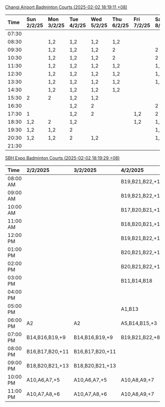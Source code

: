 [Changi Airport Badminton Courts (2025-02-02 18:19:11 +08)](https://www.carc.org.sg/FacilityBooking.aspx)

| Time   | Sun 2/2/25   | Mon 3/2/25   | Tue 4/2/25   | Wed 5/2/25   | Thu 6/2/25   | Fri 7/2/25   | Sat 8/2/25   |
|:-------|:-------------|:-------------|:-------------|:-------------|:-------------|:-------------|:-------------|
| 07:30  |              |              |              |              |              |              |              |
| 08:30  |              | 1,2          | 1,2          | 1,2          | 1,2          |              |              |
| 09:30  |              | 1,2          | 1,2          | 1,2          | 2            |              | 2            |
| 10:30  |              | 1,2          | 1,2          | 1,2          | 2            |              | 2            |
| 11:30  |              | 1,2          | 1,2          | 1,2          | 1,2          |              | 1,2          |
| 12:30  |              | 1,2          | 1,2          | 1,2          | 1,2          |              | 1,2          |
| 13:30  |              | 1,2          | 1,2          | 1,2          | 1,2          |              | 1,2          |
| 14:30  |              | 1,2          | 1,2          | 1,2          | 1,2          |              |              |
| 15:30  | 2            | 2            | 1,2          | 1,2          |              |              |              |
| 16:30  |              |              | 1,2          | 2            |              |              | 2            |
| 17:30  | 1            |              | 1,2          | 2            |              | 1,2          | 2            |
| 18:30  | 1,2          | 2            | 1,2          |              |              | 1,2          | 1,2          |
| 19:30  | 1,2          | 1,2          | 2            |              |              |              | 1,2          |
| 20:30  | 1,2          | 1,2          | 2            | 1,2          |              |              | 1,2          |
| 21:30  |              |              |              |              |              |              |              |

[SBH Expo Badminton Courts (2025-02-02 18:19:29 +08)](https://singaporebadmintonhall.getomnify.com/widgets/O3MRKGBH359GA55KHMG1RD)

| Time     | 2/2/2025        | 3/2/2025        | 4/2/2025        | 5/2/2025        | 6/2/2025        | 7/2/2025        | 8/2/2025        |
|:---------|:----------------|:----------------|:----------------|:----------------|:----------------|:----------------|:----------------|
| 08:00 AM |                 |                 | B19,B21,B22,+14 | B20,B21,B22,+18 | B19,B21,B22,+19 | B19,B21,B22,+19 | B19,B21,B22,+15 |
| 09:00 AM |                 |                 | B19,B21,B22,+12 | B20,B21,B22,+18 | B19,B21,B22,+19 | B19,B21,B22,+19 | B19,B21,B22,+15 |
| 10:00 AM |                 |                 | B17,B20,B21,+11 | B19,B21,B22,+15 | B19,B20,B22,+18 | B19,B21,B22,+18 | B19,B20,B22,+18 |
| 11:00 AM |                 |                 | B18,B20,B21,+13 | B20,B21,B22,+16 | B19,B20,B22,+18 | B19,B21,B22,+18 | B18,B20,B22,+17 |
| 12:00 PM |                 |                 | B19,B21,B22,+11 | B20,B21,B22,+18 | B19,B21,B22,+19 | B19,B21,B22,+19 | B20,B21,B22,+18 |
| 01:00 PM |                 |                 | B20,B21,B22,+10 | B19,B21,B22,+19 | B19,B21,B22,+19 | B19,B21,B22,+19 | B19,B21,B22,+19 |
| 02:00 PM |                 |                 | B20,B21,B22,+12 | B19,B21,B22,+19 | B19,B21,B22,+14 | B19,B21,B22,+16 | B19,B21,B22,+17 |
| 03:00 PM |                 |                 | B11,B14,B18     | B19,B20,B21,+6  | B19,B21,B22,+12 | B19,B21,B22,+12 | B19,B20,B21,+7  |
| 04:00 PM |                 |                 |                 | B12,B13,B21     | B14,B15,B17,+4  | B15,B18,B22,+6  |                 |
| 05:00 PM |                 |                 | A1,B13          |                 |                 | A1,A6,B18       | A1,A2           |
| 06:00 PM | A2              | A2              | A5,B14,B15,+3   | B16,B21         |                 | B16,B21         |                 |
| 07:00 PM | B14,B16,B19,+9  | B14,B16,B19,+9  | B19,B21,B22,+8  | B21,B22         |                 |                 | A9,B19          |
| 08:00 PM | B16,B17,B20,+11 | B16,B17,B20,+11 |                 |                 | A5,B20,B22,+1   |                 | B16,B21         |
| 09:00 PM | B18,B20,B21,+13 | B18,B20,B21,+13 |                 |                 | A5,B20,B22,+1   |                 | B20,B21         |
| 10:00 PM | A10,A6,A7,+5    | A10,A6,A7,+5    | A10,A8,A9,+7    | A10,A8,A9,+7    |                 | A10,A8,A9,+7    | B20,B21,B22,+17 |
| 11:00 PM | A10,A7,A8,+6    | A10,A7,A8,+6    | A10,A8,A9,+7    | A10,A8,A9,+7    |                 | A10,A8,A9,+7    | B20,B21,B22,+17 |
